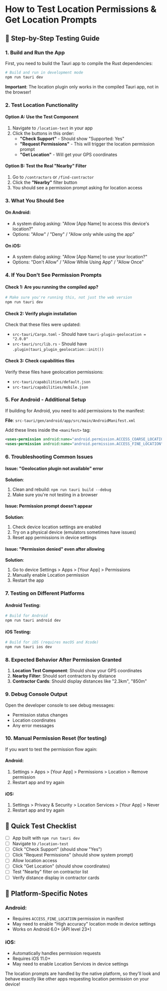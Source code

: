 # How to Test Location Permissions & Get Location Prompts

## 🚀 Step-by-Step Testing Guide

### 1. **Build and Run the App**

First, you need to build the Tauri app to compile the Rust dependencies:

```bash
# Build and run in development mode
npm run tauri dev
```

**Important**: The location plugin only works in the compiled Tauri app, not in the browser!

### 2. **Test Location Functionality**

#### Option A: Use the Test Component

1. Navigate to `/location-test` in your app
2. Click the buttons in this order:
   - **"Check Support"** - Should show "Supported: Yes"
   - **"Request Permissions"** - This will trigger the location permission prompt
   - **"Get Location"** - Will get your GPS coordinates

#### Option B: Test the Real "Nearby" Filter

1. Go to `/contractors` or `/find-contractor`
2. Click the **"Nearby"** filter button
3. You should see a permission prompt asking for location access

### 3. **What You Should See**

#### On Android:

- A system dialog asking: "Allow [App Name] to access this device's location?"
- Options: "Allow" / "Deny" / "Allow only while using the app"

#### On iOS:

- A system dialog asking: "Allow [App Name] to use your location?"
- Options: "Don't Allow" / "Allow While Using App" / "Allow Once"

### 4. **If You Don't See Permission Prompts**

#### Check 1: Are you running the compiled app?

```bash
# Make sure you're running this, not just the web version
npm run tauri dev
```

#### Check 2: Verify plugin installation

Check that these files were updated:

- `src-tauri/Cargo.toml` - Should have `tauri-plugin-geolocation = "2.0.0"`
- `src-tauri/src/lib.rs` - Should have `.plugin(tauri_plugin_geolocation::init())`

#### Check 3: Check capabilities files

Verify these files have geolocation permissions:

- `src-tauri/capabilities/default.json`
- `src-tauri/capabilities/mobile.json`

### 5. **For Android - Additional Setup**

If building for Android, you need to add permissions to the manifest:

**File**: `src-tauri/gen/android/app/src/main/AndroidManifest.xml`

Add these lines inside the `<manifest>` tag:

```xml
<uses-permission android:name="android.permission.ACCESS_COARSE_LOCATION" />
<uses-permission android:name="android.permission.ACCESS_FINE_LOCATION" />
```

### 6. **Troubleshooting Common Issues**

#### Issue: "Geolocation plugin not available" error

**Solution**:

1. Clean and rebuild: `npm run tauri build --debug`
2. Make sure you're not testing in a browser

#### Issue: Permission prompt doesn't appear

**Solution**:

1. Check device location settings are enabled
2. Try on a physical device (emulators sometimes have issues)
3. Reset app permissions in device settings

#### Issue: "Permission denied" even after allowing

**Solution**:

1. Go to device Settings > Apps > [Your App] > Permissions
2. Manually enable Location permission
3. Restart the app

### 7. **Testing on Different Platforms**

#### Android Testing:

```bash
# Build for Android
npm run tauri android dev
```

#### iOS Testing:

```bash
# Build for iOS (requires macOS and Xcode)
npm run tauri ios dev
```

### 8. **Expected Behavior After Permission Granted**

1. **Location Test Component**: Should show your GPS coordinates
2. **Nearby Filter**: Should sort contractors by distance
3. **Contractor Cards**: Should display distances like "2.3km", "850m"

### 9. **Debug Console Output**

Open the developer console to see debug messages:

- Permission status changes
- Location coordinates
- Any error messages

### 10. **Manual Permission Reset (for testing)**

If you want to test the permission flow again:

#### Android:

1. Settings > Apps > [Your App] > Permissions > Location > Remove permission
2. Restart app and try again

#### iOS:

1. Settings > Privacy & Security > Location Services > [Your App] > Never
2. Restart app and try again

## 🎯 Quick Test Checklist

- [ ] App built with `npm run tauri dev`
- [ ] Navigate to `/location-test`
- [ ] Click "Check Support" (should show "Yes")
- [ ] Click "Request Permissions" (should show system prompt)
- [ ] Allow location access
- [ ] Click "Get Location" (should show coordinates)
- [ ] Test "Nearby" filter on contractor list
- [ ] Verify distance display in contractor cards

## 📱 Platform-Specific Notes

### Android:

- Requires `ACCESS_FINE_LOCATION` permission in manifest
- May need to enable "High accuracy" location mode in device settings
- Works on Android 6.0+ (API level 23+)

### iOS:

- Automatically handles permission requests
- Requires iOS 11.0+
- May need to enable Location Services in device settings

The location prompts are handled by the native platform, so they'll look and behave exactly like other apps requesting location permission on your device!
